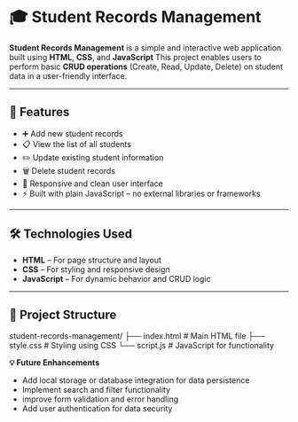 # 🎓 Student Records Management

**Student Records Management** is a simple and interactive web application built using **HTML**, **CSS**, and **JavaScript** This project enables users to perform basic **CRUD operations** (Create, Read, Update, Delete) on student data in a user-friendly interface.

---

## 🚀 Features

- ➕ Add new student records
- 📋 View the list of all students
- ✏️ Update existing student information
- 🗑️ Delete student records
- 🎨 Responsive and clean user interface
- ⚡ Built with plain JavaScript – no external libraries or frameworks

---

## 🛠️ Technologies Used

- **HTML** – For page structure and layout
- **CSS** – For styling and responsive design
- **JavaScript** – For dynamic behavior and CRUD logic

---

## 📁 Project Structure
student-records-management/
├── index.html # Main HTML file
├── style.css # Styling using CSS
└── script.js # JavaScript for functionality

**💡 Future Enhancements**
- Add local storage or database integration for data persistence
- Implement search and filter functionality
- improve form validation and error handling
- Add user authentication for data security

